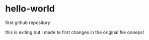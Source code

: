 # hello-world
first github repository

this is exiting but i made te first changes in the original file oooeps!
